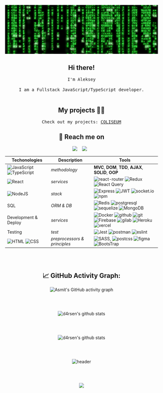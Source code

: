 <!--# Hi there I'm Aleksey. 👋


**compampa/compampa** is a ✨ _special_ ✨ repository because its `README.md` (this file) appears on your GitHub profile.

Here are some ideas to get you started:

- 🔭 I’m currently working on ...
- 🌱 I’m currently learning ...
- 👯 I’m looking to collaborate on ...
- 🤔 I’m looking for help with ...
- 💬 Ask me about ...
- 📫 How to reach me: ...
- 😄 Pronouns: ...
- ⚡ Fun fact: ...

<img height="32" width="32" src="https://cdn.jsdelivr.net/npm/simple-icons@v6/icons/createreactapp.svg"/> <img height="32" width="32" src="https://cdn.jsdelivr.net/npm/simple-icons@v6/icons/javascript.svg" />
<img height="32" width="32" src="https://cdn.jsdelivr.net/npm/simple-icons@v6/icons/html5.svg" />
<img height="32" width="32" src="https://cdn.jsdelivr.net/npm/simple-icons@v6/icons/css3.svg" />
<img height="32" width="32" src="https://cdn.jsdelivr.net/npm/simple-icons@v6/icons/nodedotjs.svg" />
<img height="32" width="32" src="https://cdn.jsdelivr.net/npm/simple-icons@v6/icons/express.svg" />
<img height="32" width="32" src="https://cdn.jsdelivr.net/npm/simple-icons@v6/icons/postgresql.svg" />
<img height="32" width="32" src="https://cdn.jsdelivr.net/npm/simple-icons@v6/icons/redux.svg" />
<img height="32" width="32" src="https://cdn.jsdelivr.net/npm/simple-icons@v6/icons/reduxsaga.svg" />
<img height="32" width="32" src="https://cdn.jsdelivr.net/npm/simple-icons@v6/icons/heroku.svg" />

## JavaScript, Node.js developer 

### Currently I'm one of the contributors:
#### [Coliseum](https://dbforgame.herokuapp.com) - Browser MMORPG ([git repository](https://github.com/d4rsen/Coliseum))
### How to reach me: 

 - telegam - [@compampa](https://t.me/compampa) 
 - email - the.miscellaneous@ya.ru
 - instagram - [forgotten.login](https://instagram.com/forgotten.login)

Techonologies | Description | Tools
--- | --- | ---
Javascript | *methodology* | **MVC**, **DOM**, **TDD**, **AJAX**, **SOLID**, **OOP**
React | *services* | `React router DOM v6`, `Redux`, `Redux saga`, `React Hooks`
node.js | *stack* | `Express`, `JWT`, `Socket IO`, `REST API`, `axios`
SQL | *ORM & DB* | `Redis`, `Postgres`, `Sequelize`, `MongoDB`
Development & Deploy | *services* | `GIT`, `Firebase`, `Heroku`, `webpack`
Testing | *test* | `Jest`
HTML & CSS | *preprocessors & principles* | `Emmet`, `SaSS`, `Bootstrap`,`Material UI`, `module`, `grid`, `flexboxes`


![JavaScript](https://img.shields.io/badge/-JavaScript-090909?style=for-the-badge&logo=JavaScript)
![ReactJS](https://img.shields.io/badge/-React-090909?style=for-the-badge&logo=React)
![Redux](https://img.shields.io/badge/-Redux-090909?style=for-the-badge&logo=Redux)
![Express](https://img.shields.io/badge/-Express-090909?style=for-the-badge&logo=Express)
![API](https://img.shields.io/badge/-REST&#032;API-090909?style=for-the-badge)
![NodeJS](https://img.shields.io/badge/-NodeJs-090909?style=for-the-badge&logo=Node)
![HTML](https://img.shields.io/badge/-HTML-090909?style=for-the-badge&logo=html5)
![CSS](https://img.shields.io/badge/-CSS-090909?style=for-the-badge&logo=css3)
![Jest](https://img.shields.io/badge/-jest-090909?style=for-the-badge&logo=jest)

![](https://visitor-badge.glitch.me/badge?page_id=compampa)
-->

<div align="center">
  <img src="https://github.com/compampa/compampa/blob/main/assets/matrix-1.gif" alt="header"/>
</div>


<h2 align="center">Hi there!</h2>
<p align="center">
  <samp>I'm Aleksey <br> <br> I am a Fullstack JavaScript/TypeScript developer. 
  </samp>
  <br> <br>
</p>


<h2 align="center">My projects 👨‍💻</h2>
<p align="center">
  <samp>Check out my projects: <a href="https://coliseum-game.vercel.app/home" target="_blank">COLISEUM</a>
  </samp>
</p>


<h2 align="center">💬 Reach me on</h2>
<p align="center" align='right'>
  <a target="_blank"href="mailto:the.miscellaneous"><img src="https://img.shields.io/badge/Gmail-20232A?style=for-the-badge&logo=gmail" /></a>&nbsp;&nbsp;&nbsp;
  <a target="_blank"href="https://t.me/compampa"><img src="https://img.shields.io/badge/Telegram-20232A?style=for-the-badge&logo=telegram" /></a>&nbsp;&nbsp;&nbsp;
</p>


Techonologies | Description | Tools
--- | --- | ---
![JavaScript](https://img.shields.io/badge/JavaScript-20232A?style=for-the-badge&logo=javascript) ![TypeScript](https://img.shields.io/badge/TypeScript-20232A?style=for-the-badge&logo=typescript) | *methodology* | **MVC**, **DOM**, **TDD**, **AJAX**, **SOLID**, **OOP**
![React](https://img.shields.io/badge/React-20232A?style=for-the-badge&logo=react) | *services* | ![react-router](https://img.shields.io/badge/React_Router-20232A?style=for-the-badge&logo=react-router) ![Redux](https://img.shields.io/badge/Redux-20232A?style=for-the-badge&logo=redux&logoColor=7749BD) ![React Query](https://img.shields.io/badge/ReactQuery-20232A?style=for-the-badge&logo=reactquery) 
![NodeJS](https://img.shields.io/badge/node.js-20232A?style=for-the-badge&logo=node.js) | *stack* | ![Express](https://img.shields.io/badge/express.js-20232A?style=for-the-badge&logo=express) ![JWT](https://img.shields.io/badge/JWT-20232A?style=for-the-badge&logo=jsonwebtokens) ![socket.io](https://img.shields.io/badge/socket.io-20232A?style=for-the-badge&logo=socket.io) ![npm](https://img.shields.io/badge/npm-20232A?style=for-the-badge&logo=npm)
SQL | *ORM & DB* |![Redis](https://img.shields.io/badge/redis-%23DD0031.svg?style=for-the-badge&logo=redis&logoColor=white) ![postgresql](https://img.shields.io/badge/postgresql-20232A?style=for-the-badge&logo=postgresql) ![sequelize](https://img.shields.io/badge/Sequelize-20232A?style=for-the-badge&logo=Sequelize) ![MongoDB](https://img.shields.io/badge/MongoDB-%234ea94b.svg?style=for-the-badge&logo=mongodb&logoColor=white)
Development & Deploy | *services* | ![Docker](https://img.shields.io/badge/docker-%230db7ed.svg?style=for-the-badge&logo=docker&logoColor=white) ![github](https://img.shields.io/badge/github-20232A?style=for-the-badge&logo=github) ![git](https://img.shields.io/badge/git-20232A?style=for-the-badge&logo=git) ![Firebase](https://img.shields.io/badge/firebase-%23039BE5.svg?style=for-the-badge&logo=firebase) ![gilab](https://img.shields.io/badge/gitlab-20232A?style=for-the-badge&logo=gitlab) ![Heroku](https://img.shields.io/badge/heroku-%23430098.svg?style=for-the-badge&logo=heroku&logoColor=white) ![vercel](https://img.shields.io/badge/vercel-20232A?style=for-the-badge&logo=vercel)
Testing | *test* | ![Jest](https://img.shields.io/badge/-jest-%23C21325?style=for-the-badge&logo=jest&logoColor=white) ![postman](https://img.shields.io/badge/postman-20232A?style=for-the-badge&logo=postman) ![eslint](https://img.shields.io/badge/eslint-20232A?style=for-the-badge&logo=eslint&logoColor=7C7CEA) 
![HTML](https://img.shields.io/badge/HTML5-20232A?style=for-the-badge&logo=html5) ![CSS](https://img.shields.io/badge/CSS3-20232A?style=for-the-badge&logo=css3&logoColor=369AD6) | *preprocessors & principles* | ![SASS](https://img.shields.io/badge/Sass-20232A?style=for-the-badge&logo=sass), ![postcss](https://img.shields.io/badge/postcss-20232A?style=for-the-badge&logo=postcss&logoColor=DD3A0A) ![figma](https://img.shields.io/badge/figma-20232A?style=for-the-badge&logo=figma) ![BootsTrap](https://img.shields.io/badge/Bootstrap-20232A?style=for-the-badge&logo=bootstrap)

<!-- ![JavaScript](https://img.shields.io/badge/JavaScript-20232A?style=for-the-badge&logo=javascript) -->
<!-- ![TypeScript](https://img.shields.io/badge/TypeScript-20232A?style=for-the-badge&logo=typescript) -->
<!-- ![React](https://img.shields.io/badge/React-20232A?style=for-the-badge&logo=react) -->
<!-- ![Redux](https://img.shields.io/badge/Redux-20232A?style=for-the-badge&logo=redux&logoColor=7749BD) -->
<!-- ![React Query](https://img.shields.io/badge/ReactQuery-20232A?style=for-the-badge&logo=reactquery) -->
<!-- ![react-router](https://img.shields.io/badge/React_Router-20232A?style=for-the-badge&logo=react-router) -->
<!-- ![HTML](https://img.shields.io/badge/HTML5-20232A?style=for-the-badge&logo=html5) -->
<!-- ![CSS](https://img.shields.io/badge/CSS3-20232A?style=for-the-badge&logo=css3&logoColor=369AD6) -->
<!-- ![SASS](https://img.shields.io/badge/Sass-20232A?style=for-the-badge&logo=sass) -->
<!-- ![postcss](https://img.shields.io/badge/postcss-20232A?style=for-the-badge&logo=postcss&logoColor=DD3A0A) -->
<!-- ![figma](https://img.shields.io/badge/figma-20232A?style=for-the-badge&logo=figma) -->
<!-- ![BootsTrap](https://img.shields.io/badge/Bootstrap-20232A?style=for-the-badge&logo=bootstrap) -->
<!-- ![NodeJS](https://img.shields.io/badge/node.js-20232A?style=for-the-badge&logo=node.js) -->
<!-- ![Express](https://img.shields.io/badge/express.js-20232A?style=for-the-badge&logo=express) -->
<!-- ![socket.io](https://img.shields.io/badge/socket.io-20232A?style=for-the-badge&logo=socket.io) -->
<!-- ![JWT](https://img.shields.io/badge/JWT-20232A?style=for-the-badge&logo=jsonwebtokens) -->
<!-- ![vercel](https://img.shields.io/badge/vercel-20232A?style=for-the-badge&logo=vercel) -->
<!-- ![postgresql](https://img.shields.io/badge/postgresql-20232A?style=for-the-badge&logo=postgresql) -->
<!-- ![sequelize](https://img.shields.io/badge/Sequelize-20232A?style=for-the-badge&logo=Sequelize) -->
<!-- ![postman](https://img.shields.io/badge/postman-20232A?style=for-the-badge&logo=postman) -->
<!-- ![eslint](https://img.shields.io/badge/eslint-20232A?style=for-the-badge&logo=eslint&logoColor=7C7CEA) -->
<!-- ![git](https://img.shields.io/badge/git-20232A?style=for-the-badge&logo=git) -->
<!-- ![gilab](https://img.shields.io/badge/gitlab-20232A?style=for-the-badge&logo=gitlab) -->
<!-- ![github](https://img.shields.io/badge/github-20232A?style=for-the-badge&logo=github) -->
<!-- ![npm](https://img.shields.io/badge/npm-20232A?style=for-the-badge&logo=npm) -->
 
<div align="center">
 <br> <br>

  <h2> 📈 GitHub Activity Graph: </h2>
  
![Asmit's GitHub activity graph](https://activity-graph.herokuapp.com/graph?username=compampa&hide_border=true&theme=redical)
  
  <br> <br>
  
![d4rsen's github stats](https://github-readme-stats.vercel.app/api/top-langs/?username=compampa&theme=radical&layout=compact)
  
<br> <br>
  
![d4rsen's github stats](https://github-readme-stats.vercel.app/api?username=compampa&show_icons=true&theme=radical&include_all_commits=true)
  
  <br> <br>
  
  
  <div align="center">
  <img src="https://github.com/d4rsen/d4rsen/blob/main/assets/rinnegan.gif" alt="header"/>
</div>
  
 <br> <br>
  
![](https://visitor-badge.glitch.me/badge?page_id=compampa)
  
</div>
